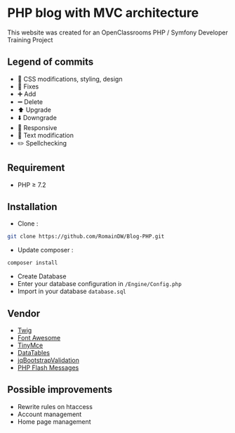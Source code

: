 # PHP blog with MVC architecture
This website was created for an OpenClassrooms PHP / Symfony Developer Training Project

## Legend of commits
* :art: CSS modifications, styling, design
* :wrench: Fixes
* :heavy_plus_sign: Add
* :heavy_minus_sign: Delete
* :arrow_up: Upgrade
* :arrow_down: Downgrade
* :iphone: Responsive
* :memo: Text modification
* :pencil2: Spellchecking

## Requirement
* PHP ≥ 7.2

## Installation
* Clone : 
```bash
git clone https://github.com/RomainDW/Blog-PHP.git
```
* Update composer :
``` bash
composer install
```

* Create Database
* Enter your database configuration in `/Engine/Config.php`
* Import in your database `database.sql`

## Vendor
* [Twig](https://twig.symfony.com/doc/2.x/tags/if.html)
* [Font Awesome](https://fontawesome.com/)
* [TinyMce](https://www.tiny.cloud/)
* [DataTables](https://datatables.net/) 
* [jqBootstrapValidation](https://reactiveraven.github.io/jqBootstrapValidation/)
* [PHP Flash Messages](https://mikeeverhart.net/php-flash-messages/index.php)

## Possible improvements
* Rewrite rules on htaccess
* Account management
* Home page management